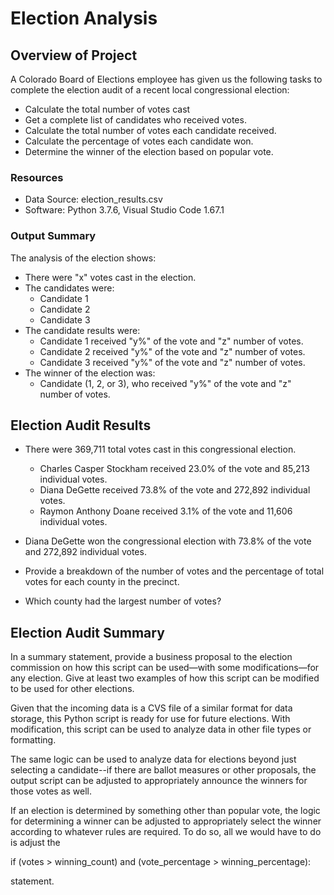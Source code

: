 # Election Analysis

## Overview of Project

A Colorado Board of Elections employee has given us the following tasks to complete the election audit of a recent local congressional election: 

- Calculate the total number of votes cast
- Get a complete list of candidates who received votes.
- Calculate the total number of votes each candidate received.
- Calculate the percentage of votes each candidate won.
- Determine the winner of the election based on popular vote.

### Resources

- Data Source: election_results.csv
- Software: Python 3.7.6, Visual Studio Code 1.67.1

### Output Summary

The analysis of the election shows:
- There were "x" votes cast in the election.
- The candidates were:
  - Candidate 1
  - Candidate 2
  - Candidate 3
- The candidate results were:
  - Candidate 1 received "y%" of the vote and "z" number of votes.
  - Candidate 2 received "y%" of the vote and "z" number of votes.
  - Candidate 3 received "y%" of the vote and "z" number of votes.
- The winner of the election was:
  - Candidate (1, 2, or 3), who received "y%" of the vote and "z" number of votes.

## Election Audit Results

- There were 369,711 total votes cast in this congressional election.
  - Charles Casper Stockham received 23.0% of the vote and 85,213 individual votes.
  - Diana DeGette received 73.8% of the vote and 272,892 individual votes.
  - Raymon Anthony Doane received 3.1% of the vote and 11,606 individual votes.
- Diana DeGette won the congressional election with 73.8% of the vote and 272,892 individual votes.

- Provide a breakdown of the number of votes and the percentage of total votes for each county in the precinct.
- Which county had the largest number of votes?

## Election Audit Summary

In a summary statement, provide a business proposal to the election commission on how this script can be used—with some modifications—for any election. Give at least two examples of how this script can be modified to be used for other elections.

Given that the incoming data is a CVS file of a similar format for data storage, this Python script is ready for use for future elections. With modification, this script can be used to analyze data in other file types or formatting. 

The same logic can be used to analyze data for elections beyond just selecting a candidate--if there are ballot measures or other proposals, the output script can be adjusted to appropriately announce the winners for those votes as well.

If an election is determined by something other than popular vote, the logic for determining a winner can be adjusted to appropriately select the winner according to whatever rules are required. To do so, all we would have to do is adjust the

if (votes > winning_count) and (vote_percentage > winning_percentage):

statement.
